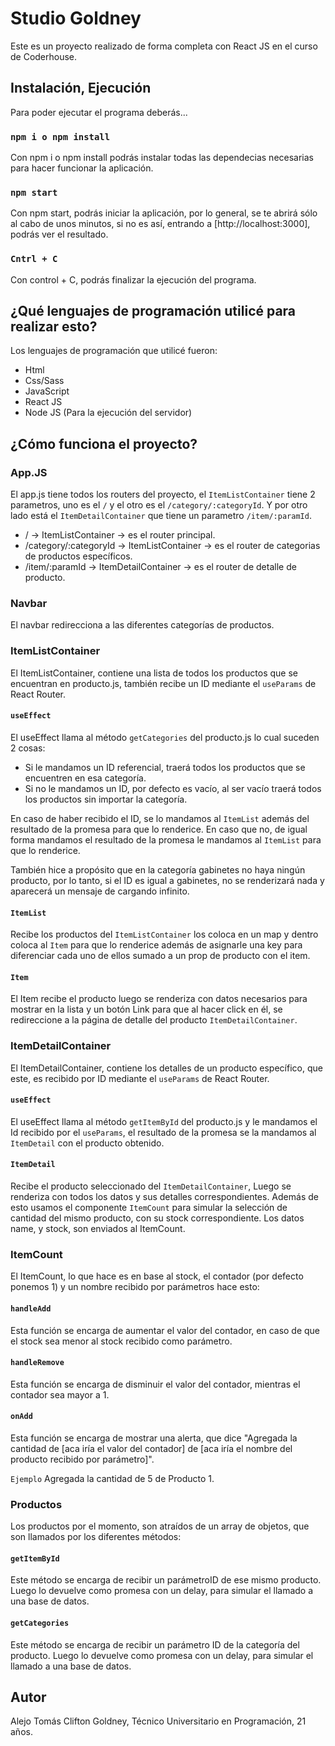 # Studio Goldney

Este es un proyecto realizado de forma completa con React JS en el curso de Coderhouse.


## Instalación, Ejecución

Para poder ejecutar el programa deberás...

### `npm i o npm install`

Con npm i o npm install podrás instalar todas las dependecias necesarias para hacer funcionar la aplicación.

### `npm start`

Con npm start, podrás iniciar la aplicación, por lo general, se te abrirá sólo al cabo de unos minutos, si no es así, entrando a [http://localhost:3000], podrás ver el resultado.

### `Cntrl + C`

Con control + C, podrás finalizar la ejecución del programa.


## ¿Qué lenguajes de programación utilicé para realizar esto?

Los lenguajes de programación que utilicé fueron:

* Html
* Css/Sass
* JavaScript
* React JS
* Node JS (Para la ejecución del servidor)


## ¿Cómo funciona el proyecto?

### App.JS

El app.js tiene todos los routers del proyecto, el `ItemListContainer` tiene 2 parametros,
uno es el `/` y el otro es el `/category/:categoryId`.
Y por otro lado está el `ItemDetailContainer` que tiene un parametro `/item/:paramId`.

* / -> ItemListContainer -> es el router principal.
* /category/:categoryId -> ItemListContainer -> es el router de categorias de productos específicos.
* /item/:paramId -> ItemDetailContainer -> es el router de detalle de producto.

### Navbar

El navbar redirecciona a las diferentes categorías de productos.

### ItemListContainer

El ItemListContainer, contiene una lista de todos los productos que se encuentran en producto.js, también recibe un ID mediante el `useParams` de React Router.

#### `useEffect`

El useEffect llama al método `getCategories` del producto.js lo cual suceden 2 cosas:

* Si le mandamos un ID referencial, traerá todos los productos que se encuentren en esa categoría.
* Si no le mandamos un ID, por defecto es vacío, al ser vacío traerá todos los productos sin importar la categoría.

En caso de haber recibido el ID, se lo mandamos al `ItemList` además del resultado de la promesa para que lo renderice.
En caso que no, de igual forma mandamos el resultado de la promesa le mandamos al `ItemList` para que lo renderice.

También hice a propósito que en la categoría gabinetes no haya ningún producto, por lo tanto, si el ID es igual a gabinetes, no se renderizará nada y aparecerá un mensaje de cargando infinito.

#### `ItemList`

Recibe los productos del `ItemListContainer` los coloca en un map y dentro coloca al `Item` para que lo renderice además de asignarle una key para diferenciar cada uno de ellos sumado a un prop de producto con el item.

#### `Item`

El Item recibe el producto luego se renderiza con datos necesarios para mostrar en la lista y un botón Link para que al hacer click en él, se redireccione a la página de detalle del producto `ItemDetailContainer`.

### ItemDetailContainer

El ItemDetailContainer, contiene los detalles de un producto específico, que este, es recibido por ID mediante el `useParams` de React Router.

#### `useEffect`

El useEffect llama al método `getItemById` del producto.js y le mandamos el Id recibido por el `useParams`, el resultado de la promesa se la mandamos al `ItemDetail` con el producto obtenido.

#### `ItemDetail`

Recibe el producto seleccionado del `ItemDetailContainer`, Luego se renderiza con todos los datos y sus detalles correspondientes. Además de esto usamos el componente `ItemCount`
para simular la selección de cantidad del mismo producto, con su stock correspondiente. 
Los datos name, y stock, son enviados al ItemCount.

### ItemCount

El ItemCount, lo que hace es en base al stock, el contador (por defecto ponemos 1) y un nombre recibido por parámetros hace esto:

#### `handleAdd`

Esta función se encarga de aumentar el valor del contador, en caso de que el stock sea menor al stock recibido como parámetro.

#### `handleRemove`

Esta función se encarga de disminuir el valor del contador, mientras el contador sea mayor a 1.

#### `onAdd`

Esta función se encarga de mostrar una alerta, que dice "Agregada la cantidad de [aca iría el valor del contador] de [aca iría el nombre del producto recibido por parámetro]".

`Ejemplo` Agregada la cantidad de 5 de Producto 1.

### Productos

Los productos por el momento, son atraídos de un array de objetos, que son llamados por los diferentes métodos:

#### `getItemById`

Este método se encarga de recibir un parámetroID de ese mismo producto. Luego lo devuelve como promesa con un delay, para simular el llamado a una base de datos.

#### `getCategories`

Este método se encarga de recibir un parámetro ID de la categoría del producto. Luego lo devuelve como promesa con un delay, para simular el llamado a una base de datos.

## Autor

Alejo Tomás Clifton Goldney, Técnico Universitario en Programación, 21 años.